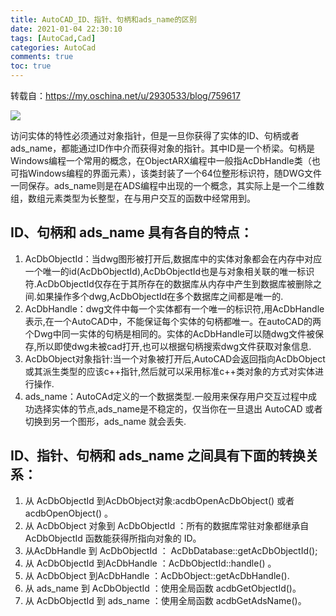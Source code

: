 ```yaml
---
title: AutoCAD_ID、指针、句柄和ads_name的区别
date: 2021-01-04 22:30:10
tags: [AutoCad,Cad]
categories: AutoCad
comments: true
toc: true
---
```


转载自：https://my.oschina.net/u/2930533/blog/759617

![ ](http://static.oschina.net/uploads/space/2016/1017/165317_6Tgq_2930533.png)

<!--more-->

访问实体的特性必须通过对象指针，但是一旦你获得了实体的ID、句柄或者ads_name，都能通过ID作中介而获得对象的指针。其中ID是一个桥梁。句柄是Windows编程一个常用的概念，在ObjectARX编程中一般指AcDbHandle类（也可指Windows编程的界面元素），该类封装了一个64位整形标识符，随DWG文件一同保存。ads_name则是在ADS编程中出现的一个概念，其实际上是一个二维数组，数组元素类型为长整型，在与用户交互的函数中经常用到。

## ID、句柄和 ads_name 具有各自的特点：

1. AcDbObjectId：当dwg图形被打开后,数据库中的实体对象都会在内存中对应一个唯一的id(AcDbObjectId),AcDbObjectId也是与对象相关联的唯一标识符.AcDbObjectId仅存在于其所存在的数据库从内存中产生到数据库被删除之间.如果操作多个dwg,AcDbObjectId在多个数据库之间都是唯一的.
2. AcDbHandle：dwg文件中每一个实体都有一个唯一的标识符,用AcDbHandle表示,在一个AutoCAD中，不能保证每个实体的句柄都唯一。在autoCAD的两个Dwg中同一实体的句柄是相同的。实体的AcDbHandle可以随dwg文件被保存,所以即使dwg未被cad打开,也可以根据句柄搜索dwg文件获取对象信息.
3. AcDbObject对象指针:当一个对象被打开后,AutoCAD会返回指向AcDbObject或其派生类型的应该c++指针,然后就可以采用标准c++类对象的方式对实体进行操作.
4. ads_name：AutoCAd定义的一个数据类型.一般用来保存用户交互过程中成功选择实体的节点,ads_name是不稳定的，仅当你在一旦退出 AutoCAD 或者切换到另一个图形，ads_name 就会丢失.

## ID、指针、句柄和 ads_name 之间具有下面的转换关系：

1. 从 AcDbObjectId 到AcDbObject对象:acdbOpenAcDbObject() 或者 acdbOpenObject() 。
2. 从 AcDbObject 对象到 AcDbObjectId ：所有的数据库常驻对象都继承自 AcDbObjectId 函数能获得所指向对象的 ID。
3. 从AcDbHandle 到 AcDbObjectId ： AcDbDatabase::getAcDbObjectId();
4. 从 AcDbObjectId 到AcDbHandle ：AcDbObjectId::handle() 。
5. 从 AcDbObject 到AcDbHandle ：AcDbObject::getAcDbHandle().
6. 从 ads_name 到 AcDbObjectId ：使用全局函数 acdbGetObjectId()。
7. 从 AcDbObjectId 到 ads_name ：使用全局函数 acdbGetAdsName()。

 